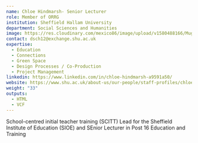 ```yaml
---
name: Chloe Hindmarsh- Senior Lecturer
role: Member of ORRG
institution: Sheffield Hallam University
department: Social Sciences and Humanities
image: https://res.cloudinary.com/mexico86/image/upload/v1580488166/Mug%20Shots/chloe_hindmarsh_di0rxt.jpg
contact: dsch12@exchange.shu.ac.uk
expertise:
  - Education
  - Connections
  - Green Space
  - Design Processes / Co-Production
  - Project Management
linkedin: https://www.linkedin.com/in/chloe-hindmarsh-a9591a50/
website: https://www.shu.ac.uk/about-us/our-people/staff-profiles/chloe-hindmarsh
weight: "33"
outputs:
  - HTML
  - VCF
---
```





School-centred initial teacher training (SCITT) Lead for the Sheffield Institute of Education (SIOE) and SEnior Lecturer in Post 16 Education and Training

[](https://www.ucas.com/teaching-option/school-centred-initial-teacher-training-scitt)